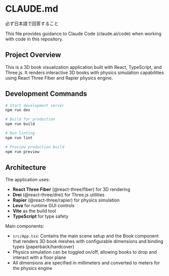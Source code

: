 # CLAUDE.md

必ず日本語で回答すること

This file provides guidance to Claude Code (claude.ai/code) when working with code in this repository.

## Project Overview

This is a 3D book visualization application built with React, TypeScript, and Three.js. It renders interactive 3D books with physics simulation capabilities using React Three Fiber and Rapier physics engine.

## Development Commands

```bash
# Start development server
npm run dev

# Build for production
npm run build

# Run linting
npm run lint

# Preview production build
npm run preview
```

## Architecture

The application uses:

- **React Three Fiber** (@react-three/fiber) for 3D rendering
- **Drei** (@react-three/drei) for Three.js utilities
- **Rapier** (@react-three/rapier) for physics simulation
- **Leva** for runtime GUI controls
- **Vite** as the build tool
- **TypeScript** for type safety

Main components:

- `src/App.tsx`: Contains the main scene setup and the Book component that renders 3D book meshes with configurable dimensions and binding types (paperback/hardcover)
- Physics simulation can be toggled on/off, allowing books to drop and interact with a floor plane
- All dimensions are specified in millimeters and converted to meters for the physics engine
